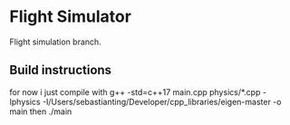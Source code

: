 # Flight Simulator

Flight simulation branch.

## Build instructions

for now i just compile with g++ -std=c++17 main.cpp physics/*.cpp -Iphysics -I/Users/sebastianting/Developer/cpp_libraries/eigen-master -o main then ./main
